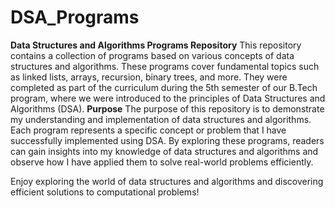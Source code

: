 # DSA_Programs
**Data Structures and Algorithms Programs Repository**
This repository contains a collection of programs based on various concepts of data structures and algorithms. These programs cover fundamental topics such as linked lists, arrays, recursion, binary trees, and more. They were completed as part of the curriculum during the 5th semester of our B.Tech program, where we were introduced to the principles of Data Structures and Algorithms (DSA).
**Purpose**
The purpose of this repository is to demonstrate my understanding and implementation of data structures and algorithms. Each program represents a specific concept or problem that I have successfully implemented using DSA. By exploring these programs, readers can gain insights into my knowledge of data structures and algorithms and observe how I have applied them to solve real-world problems efficiently.

Enjoy exploring the world of data structures and algorithms and discovering efficient solutions to computational problems!
